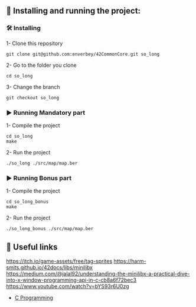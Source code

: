 ## 🚀 Installing and running the project:

### 🛠️ Installing
1- Clone this repository
```
git clone git@github.com:enverbey/42CommonCore.git so_long
```

2- Go to the folder you clone
```
cd so_long
```

3- Change the branch
```
git checkout so_long
```
### ▶️ Running Mandatory part
1- Compile the project
```
cd so_long
make
```

2- Run the project 
```
./so_long ./src/map/map.ber
```

### ▶️ Running Bonus part
1- Compile the project
```
cd so_long_bonus
make
```

2- Run the project 
```
./so_long_bonus ./src/map/map.ber
```

## 🔗 Useful links
https://itch.io/game-assets/free/tag-sprites
https://harm-smits.github.io/42docs/libs/minilibx
https://medium.com/@jalal92/understanding-the-minilibx-a-practical-dive-into-x-window-programming-api-in-c-cb8a6f72bec3
https://www.youtube.com/watch?v=bYS93r6U0zg
- [C Programming](https://www.cprogramming.com)
